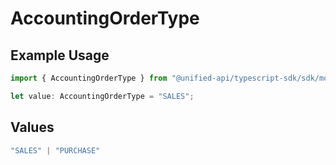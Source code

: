 # AccountingOrderType

## Example Usage

```typescript
import { AccountingOrderType } from "@unified-api/typescript-sdk/sdk/models/shared";

let value: AccountingOrderType = "SALES";
```

## Values

```typescript
"SALES" | "PURCHASE"
```